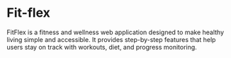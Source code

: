 # Fit-flex
FitFlex is a fitness and wellness web application designed to make healthy living simple and accessible. It provides step-by-step features that help users stay on track with workouts, diet, and progress monitoring.
